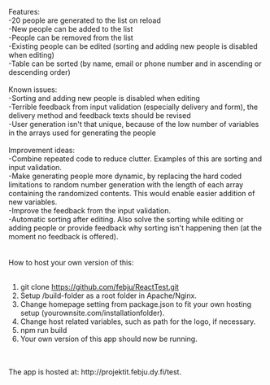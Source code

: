 Features:<br />
-20 people are generated to the list on reload<br />
-New people can be added to the list<br />
-People can be removed from the list<br />
-Existing people can be edited (sorting and adding new people is disabled when editing)<br />
-Table can be sorted (by name, email or phone number and in ascending or descending order)<br />
<br />
Known issues:<br />
-Sorting and adding new people is disabled when editing<br />
-Terrible feedback from input validation (especially delivery and form), the delivery method and feedback texts should be revised<br />
-User generation isn't that unique, because of the low number of variables in the arrays used for generating the people<br />
<br />
Improvement ideas:<br />
-Combine repeated code to reduce clutter. Examples of this are sorting and input validation.<br />
-Make generating people more dynamic, by replacing the hard coded limitations to random number generation with the length of each array containing the randomized contents. This would enable easier addition of new variables.<br />
-Improve the feedback from the input validation.<br />
-Automatic sorting after editing. Also solve the sorting while editing or adding people or provide feedback why sorting isn't             happening then (at the moment no feedback is offered).<br />
<br />
<br />
How to host your own version of this:<br />
<br />
1. git clone https://github.com/febju/ReactTest.git
2. Setup /build-folder as a root folder in Apache/Nginx.
3. Change homepage setting from package.json to fit your own hosting setup (yourownsite.com/installationfolder).
4. Change host related variables, such as path for the logo, if necessary.
5. npm run build
6. Your own version of this app should now be running.
<br />
<br />
The app is hosted at: http://projektit.febju.dy.fi/test.
